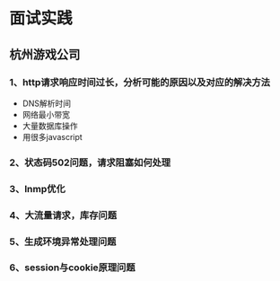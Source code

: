 # 面试实践

## 杭州游戏公司

### 1、http请求响应时间过长，分析可能的原因以及对应的解决方法

- DNS解析时间
- 网络最小带宽
- 大量数据库操作
- 用很多javascript

### 2、状态码502问题，请求阻塞如何处理

### 3、lnmp优化

### 4、大流量请求，库存问题

### 5、生成环境异常处理问题

### 6、session与cookie原理问题
